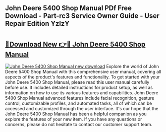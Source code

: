 ## John Deere 5400 Shop Manual PDf Free Download - Part-rc3 Service Owner Guide - User Repair Edition YzlzY

# <h2><a href="http://bc9556.oget.top/?id=John+Deere+5400+Shop+Manual">🔗Download New 👉🔴 John Deere 5400 Shop Manual</a></h2>

[![John Deere 5400 Shop Manual new download](https://i.imgur.com/5g1atiW.png)](http://bc9556.oget.top/?id=John+Deere+5400+Shop+Manual)
Explore the world of John Deere 5400 Shop Manual with this comprehensive user manual, covering all aspects of the product's features and functionality. To get started with your John Deere 5400 Shop Manual, please read this user manual carefully before use. It includes detailed instructions for product setup, as well as information on how to use its various features and capabilities. John Deere 5400 Shop Manual advanced features include facial recognition, gesture control, customizable profiles, and automated tasks, all of which can be accessed and customized through the user interface. It's our hope that the John Deere 5400 Shop Manual has been a helpful companion as you explore the features of your new item. If you have any questions or concerns, please do not hesitate to contact our customer support team.
